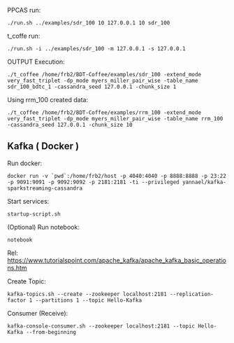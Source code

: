 PPCAS run:

	./run.sh ../examples/sdr_100 10 127.0.0.1 10 sdr_100

t_coffe run:

	./run.sh -i ../examples/sdr_100 -m 127.0.0.1 -s 127.0.0.1

OUTPUT Execution:

	./t_coffee /home/frb2/BDT-Coffee/examples/sdr_100 -extend_mode very_fast_triplet -dp_mode myers_miller_pair_wise -table_name sdr_100_bdtc_1 -cassandra_seed 127.0.0.1 -chunk_size 1



Using rrm_100 created data:

	./t_coffee /home/frb2/BDT-Coffee/examples/rrm_100 -extend_mode very_fast_triplet -dp_mode myers_miller_pair_wise -table_name rrm_100 -cassandra_seed 127.0.0.1 -chunk_size 10


Kafka ( Docker )
-----------------------------------

Run docker:

	docker run -v `pwd`:/home/frb2/host -p 4040:4040 -p 8888:8888 -p 23:22 -p 9091:9091 -p 9092:9092 -p 2181:2181 -ti --privileged yannael/kafka-sparkstreaming-cassandra

Start services:

	startup-script.sh

(Optional) Run notebook:

	notebook

Rel: https://www.tutorialspoint.com/apache_kafka/apache_kafka_basic_operations.htm

Create Topic:
	
	kafka-topics.sh --create --zookeeper localhost:2181 --replication-factor 1 --partitions 1 --topic Hello-Kafka

Consumer (Receive):

	kafka-console-consumer.sh --zookeeper localhost:2181 --topic Hello-Kafka --from-beginning

